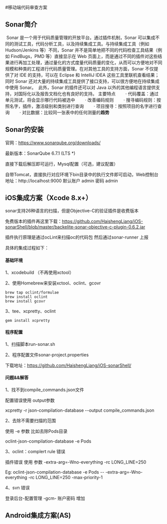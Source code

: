 #移动端代码审查方案



## Sonar简介

​        Sonar 是一个用于代码质量管理的开放平台。通过插件机制，Sonar 可以集成不同的测试工具，代码分析工具，以及持续集成工具。与持续集成工具（例如 Hudson/Jenkins 等）不同，Sonar 并不是简单地把不同的代码检查工具结果（例如 FindBugs，PMD 等）直接显示在 Web 页面上，而是通过不同的插件对这些结果进行再加工处理，通过量化的方式度量代码质量的变化，从而可以方便地对不同规模和种类的工程进行代码质量管理。
​        在对其他工具的支持方面，Sonar 不仅提供了对 IDE 的支持，可以在 Eclipse 和 IntelliJ IDEA 这些工具里联机查看结果；同时 Sonar 还对大量的持续集成工具提供了接口支持，可以很方便地在持续集成中使用 Sonar。
​        此外，Sonar 的插件还可以对 Java 以外的其他编程语言提供支持，对国际化以及报告文档化也有良好的支持。
主要特点
　　· 代码覆盖：通过单元测试，将会显示哪行代码被选中
　　· 改善编码规则
　　· 搜寻编码规则：按照名字，插件，激活级别和类别进行查询
　　· 项目搜寻：按照项目的名字进行查询
　　· 对比数据：比较同一张表中的任何测量的**趋势**



## Sonar的安装

官网：https://www.sonarqube.org/downloads/

最新版本：SonarQube 6.7.1 (LTS *)

直接下载后解压即可运行，Mysql配置（可选，建议配置）

自带Tomcat，直接执行对应环境下bin目录中的执行文件即可启动，Web控制台地址：http://localhost:9000 默认账户 admin 密码 admin



## iOS集成方案（Xcode 8.x+）

sonar支持26种语言的扫描，但是Objective-C的验证插件是收费版本

免费版本的插件再这里下载：https://github.com/HaishengLiang/iOS-sonarShell/blob/master/backelite-sonar-objective-c-plugin-0.6.2.jar

插件执行原理是通过ocLint来扫描oc的代码包 然后通过sonar-runner 上报

具体的集成过程如下：

#### 基础环境

1、xcodebuild （不再使用xctool）

2、使用Homebrew来安装xctool、oclint、gcovr

```
brew tap oclint/formulae
brew install oclint
brew install gcovr
```

3、tee、xcpretty、oclint

```
gem install xcpretty
```

#### 程序配置

1、扫描脚本run-sonar.sh

2、程序配置文件sonar-project.properties

下载地址：https://github.com/HaishengLiang/iOS-sonarShell/

#### 问题&&解答

1、找不到compile_commands.json文件

配置错误使用 output参数

xcpretty -r json-compilation-database --output compile_commands.json

2、去除不需要扫描的范围

使用 -e 参数 比如去除Pods目录

oclint-json-compilation-database -e Pods 

3、oclint：complert rule 错误

插件错误 使用 参数 -extra-arg=-Wno-everything -rc LONG_LINE=250

Eg: oclint-json-compilation-database -e Pods -- -extra-arg=-Wno-everything -rc LONG_LINE=250 -max-priority-1 

4、svn 错误

登录后台-配置管理 -gcm- 账户密码 增加



## Android集成方案(AS)








